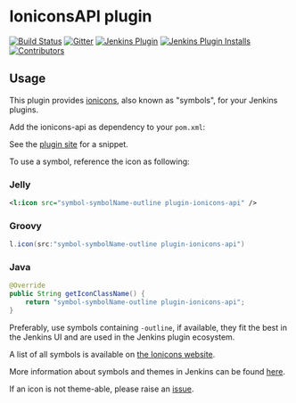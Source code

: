 IoniconsAPI plugin
==============================
[![Build Status](https://ci.jenkins.io/buildStatus/icon?job=Plugins/ionicons-api-plugin/main)](https://ci.jenkins.io/job/plugins/job/ionicons-api-plugin/)
[![Gitter](https://badges.gitter.im/jenkinsci/ux-sig.svg)](https://gitter.im/jenkinsci/ux-sig?utm_source=badge&utm_medium=badge&utm_campaign=pr-badge)
[![Jenkins Plugin](https://img.shields.io/jenkins/plugin/v/ionicons-api-plugin.svg)](https://plugins.jenkins.io/ionicons-api-plugin/)
[![Jenkins Plugin Installs](https://img.shields.io/jenkins/plugin/i/ionicons-api-plugin.svg?color=blue)](https://plugins.jenkins.io/ionicons-api-plugin/)
[![Contributors](https://img.shields.io/github/contributors/jenkinsci/ionicons-api-plugin.svg)](https://github.com/jenkinsci/ionicons-api-plugin/graphs/contributors)

## Usage

This plugin provides [ionicons](https://ionic.io/ionicons), also known as "symbols", for your Jenkins plugins.

Add the ionicons-api as dependency to your `pom.xml`:

See the [plugin site](https://plugins.jenkins.io/ionicons-api/#dependencies) for a snippet.

To use a symbol, reference the icon as following:

### Jelly
```xml
<l:icon src="symbol-symbolName-outline plugin-ionicons-api" />
```

### Groovy
```groovy
l.icon(src:"symbol-symbolName-outline plugin-ionicons-api")
```

### Java

```java
@Override
public String getIconClassName() {
    return "symbol-symbolName-outline plugin-ionicons-api";
}
```

Preferably, use symbols containing `-outline`, if available, they fit the best in the Jenkins UI and are used in the Jenkins plugin ecosystem.

A list of all symbols is available on [the Ionicons website](https://ionic.io/ionicons).

More information about symbols and themes in Jenkins can be found [here](https://weekly.ci.jenkins.io/design-library/Symbols/).

If an icon is not theme-able, please raise an [issue](https://github.com/jenkinsci/ionicons-api-plugin/issues/new/choose).
